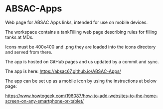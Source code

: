 # ABSAC-Apps
Web page for ABSAC Apps links, intended for use on mobile devices.

The workspace contains a tankFilling web page describing rules for filling tanks at MDs.

Icons must be 400x400 and .png they are loaded into the icons directory and served from there.

The app is hosted on GitHub pages and us updated by a commit and sync.

The app is here: https://absac67.github.io/ABSAC-Apps/

The app can be set up as a mobile icon by using the instructions at below page:

https://www.howtogeek.com/196087/how-to-add-websites-to-the-home-screen-on-any-smartphone-or-tablet/
